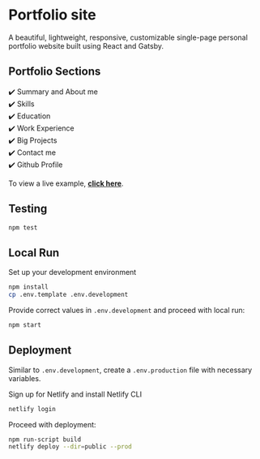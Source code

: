 # Portfolio site 
 A beautiful, lightweight, responsive, customizable single-page personal portfolio website built using React and Gatsby.
 
 ## Portfolio Sections
✔️ Summary and About me\
✔️ Skills\
✔️ Education\
✔️ Work Experience\
✔️ Big Projects\
✔️ Contact me\
✔️ Github Profile

To view a live example, **[click here](https://rahulyadavportfolio.netlify.app/)**.

## Testing

```bash
npm test
```

## Local Run

Set up your development environment

```bash
npm install
cp .env.template .env.development
```

Provide correct values in `.env.development` and proceed with local run:
```bash
npm start
```

## Deployment

Similar to `.env.development`, create a `.env.production` file with necessary variables.

Sign up for Netlify and install Netlify CLI

```bash
netlify login
```

Proceed with deployment:
```bash
npm run-script build
netlify deploy --dir=public --prod
```
